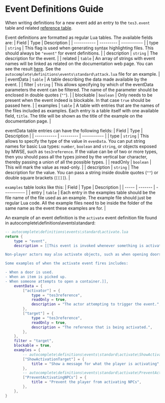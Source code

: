 # Event Definitions Guide

When writing definitions for a new event add an entry to the `tes3.event` table and related [reference table](https://github.com/MWSE/MWSE/blob/master/docs/source/references/events.md).

Event definitions are formatted as regular Lua tables. The available fields are:
| Field       | Type      | Description |
| ----------- | --------- | ----------- |
| type        | `string`  | This flag is used when generating syntax highlighting files. This should always be `"event"` for event definitions. |
| description | `string`  | The description for the event. |
| related     | `table`   | An array of strings with event names will be linked as related on the documentation web page. You can see the result [here](https://mwse.github.io/MWSE/events/calcMoveSpeed/). See the `autocomplete\definitions\events\standard\attack.lua` file for an example. |
| eventData   | `table`   | A table describing the data made available by the event. |
| filter      | `string`  | This allows specifying by which of the eventData parameters the event can be filtered. The name of the parameter should be enclosed in double quotes (`""`). |
| blockable   | `boolean` | Only needs to be present when the event indeed is blockable. In that case `true` should be passed here. |
| examples    | `table`   | A table with entries that are the names of the files included as examples. Each entry is a table itself with one available field, `title`. The title will be shown as the title of the example on the documentation page. |

eventData table entries can have the following fields:
| Field       | Type      | Description |
| ----------- | --------- | ----------- |
| type        | `string`  | This allows to specify the type of the value in `evenData`. You can put string names for basic Lua types: `number`, `boolean` and `string`, or objects exposed by MWSE, such as `tes3reference`. If the value can be of two or more types, then you should pass all the types joined by the vertical bar character, thereby passing a union of all the possible types. |
| readOnly    | `boolean` | This will mark the value as read-only. |
| description | `string`  | The description for the value. You can pass a string inside double quotes (`""`) or double square brackets (`[[]]`). |

`examples` table looks like this:
| Field |   Type  | Description |
| ----- | ------- | ----------- |
| entry | `table` | Each entry in the examples table should be the file name of the file used as an example. The example file should just be regular Lua code. All the example files need to be inside the folder of the same name as the event these examples are for. |


An example of an event definition is the `activate` event definition file found in autocomplete\definitions\events\standard:

```lua
-- autocomplete\definitions\events\standard\activate.lua
return {
	type = "event",
	description = [[This event is invoked whenever something is activated, typically by the player. Activation is usually done with the associated activate/use key, but may also be forced by scripts.

Non-player actors may also activate objects, such as when opening doors, or via MWSE functions like [`tes3.activate()`](https://mwse.github.io/MWSE/apis/tes3/#tes3activate).

Some examples of when the activate event fires includes:

- When a door is used.
- When an item is picked up.
- When someone attempts to open a container.]],
	eventData = {
		["activator"] = {
			type = "tes3reference",
			readOnly = true,
			description = "The actor attempting to trigger the event.",
		},
		["target"] = {
			type = "tes3reference",
			readOnly = true,
			description = "The reference that is being activated.",
		},
	},
	filter = "target",
	blockable = true,
	examples = {
		-- autocomplete\definitions\events\standard\activate\ShowActivationTarget.lua
		["ShowActivationTarget"] = {
			title = "Show a message for what the player is activating",
		},
		-- autocomplete\definitions\events\standard\activate\PreventActivatingNPCs.lua
		["PreventActivatingNPCs"] = {
			title = "Prevent the player from activating NPCs",
		},
	},
}
```
